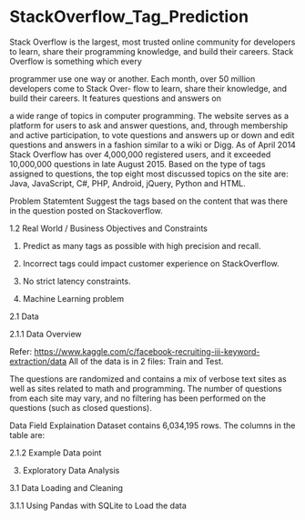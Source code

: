 # StackOverflow_Tag_Prediction

Stack Overflow is the largest, most trusted online community for developers to learn, share
their programming knowledge, and build their careers. Stack Overflow is something which every

programmer use one way or another. Each month, over 50 million developers come to Stack Over-
flow to learn, share their knowledge, and build their careers. It features questions and answers on

a wide range of topics in computer programming. The website serves as a platform for users to
ask and answer questions, and, through membership and active participation, to vote questions
and answers up or down and edit questions and answers in a fashion similar to a wiki or Digg.
As of April 2014 Stack Overflow has over 4,000,000 registered users, and it exceeded 10,000,000
questions in late August 2015. Based on the type of tags assigned to questions, the top eight most
discussed topics on the site are: Java, JavaScript, C#, PHP, Android, jQuery, Python and HTML.


Problem Statemtent
Suggest the tags based on the content that was there in the question posted on Stackoverflow.

1.2 Real World / Business Objectives and Constraints
 
 1. Predict as many tags as possible with high precision and recall.

2. Incorrect tags could impact customer experience on StackOverflow.

3. No strict latency constraints.


2. Machine Learning problem

2.1 Data

2.1.1 Data Overview

Refer: https://www.kaggle.com/c/facebook-recruiting-iii-keyword-extraction/data All of
the data is in 2 files: Train and Test.

The questions are randomized and contains a mix of verbose text sites as well as sites related
to math and programming. The number of questions from each site may vary, and no filtering has
been performed on the questions (such as closed questions).

Data Field Explaination
Dataset contains 6,034,195 rows. The columns in the table are:

2.1.2 Example Data point

3. Exploratory Data Analysis

3.1 Data Loading and Cleaning

3.1.1 Using Pandas with SQLite to Load the data
